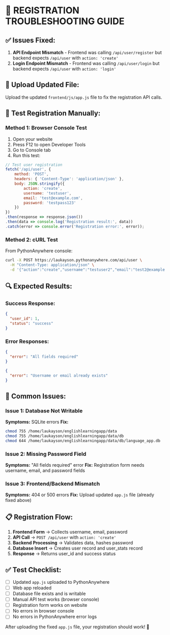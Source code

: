 # 🐛 REGISTRATION TROUBLESHOOTING GUIDE

## ✅ **Issues Fixed:**
1. **API Endpoint Mismatch** - Frontend was calling `/api/user/register` but backend expects `/api/user` with `action: 'create'`
2. **Login Endpoint Mismatch** - Frontend was calling `/api/user/login` but backend expects `/api/user` with `action: 'login'`

## 🚀 **Upload Updated File:**
Upload the updated `frontend/js/app.js` file to fix the registration API calls.

## 🧪 **Test Registration Manually:**

### **Method 1: Browser Console Test**
1. Open your website
2. Press F12 to open Developer Tools
3. Go to Console tab
4. Run this test:

```javascript
// Test user registration
fetch('/api/user', {
    method: 'POST',
    headers: { 'Content-Type': 'application/json' },
    body: JSON.stringify({
        action: 'create',
        username: 'testuser',
        email: 'test@example.com',
        password: 'testpass123'
    })
})
.then(response => response.json())
.then(data => console.log('Registration result:', data))
.catch(error => console.error('Registration error:', error));
```

### **Method 2: cURL Test**
From PythonAnywhere console:
```bash
curl -X POST https://laukayson.pythonanywhere.com/api/user \
  -H "Content-Type: application/json" \
  -d '{"action":"create","username":"testuser2","email":"test2@example.com","password":"testpass123"}'
```

## 🔍 **Expected Results:**

### **Success Response:**
```json
{
  "user_id": 1,
  "status": "success"
}
```

### **Error Responses:**
```json
{
  "error": "All fields required"
}
```
```json
{
  "error": "Username or email already exists"
}
```

## 🐛 **Common Issues:**

### **Issue 1: Database Not Writable**
**Symptoms:** SQLite errors
**Fix:**
```bash
chmod 755 /home/laukayson/englishlearningapp/data
chmod 755 /home/laukayson/englishlearningapp/data/db
chmod 644 /home/laukayson/englishlearningapp/data/db/language_app.db
```

### **Issue 2: Missing Password Field**
**Symptoms:** "All fields required" error
**Fix:** Registration form needs username, email, and password fields

### **Issue 3: Frontend/Backend Mismatch**
**Symptoms:** 404 or 500 errors
**Fix:** Upload updated `app.js` file (already fixed above)

## 📋 **Registration Flow:**

1. **Frontend Form** → Collects username, email, password
2. **API Call** → `POST /api/user` with `action: 'create'`
3. **Backend Processing** → Validates data, hashes password
4. **Database Insert** → Creates user record and user_stats record
5. **Response** → Returns user_id and success status

## ✅ **Test Checklist:**

- [ ] Updated `app.js` uploaded to PythonAnywhere
- [ ] Web app reloaded
- [ ] Database file exists and is writable
- [ ] Manual API test works (browser console)
- [ ] Registration form works on website
- [ ] No errors in browser console
- [ ] No errors in PythonAnywhere error logs

After uploading the fixed `app.js` file, your registration should work! 🎉
